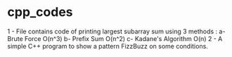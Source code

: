 # cpp_codes

1 - File contains code of printing largest subarray sum using 3 methods :
        a- Brute Force                             O(n^3)
        b- Prefix Sum                              O(n^2)
        c- Kadane's Algorithm                      O(n)
2 - A simple C++ program to show a pattern FizzBuzz on some conditions.
